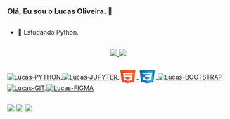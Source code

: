 ### Olá, Eu sou o Lucas Oliveira. 👋

##


- 🌱 Estudando Python.


##

<div align="center">
  <a href="https://github.com/lucas-ioliveira">
  <img height="180em" src="https://github-readme-stats.vercel.app/api?username=lucas-ioliveira&show_icons=true&theme=dark&include_all_commits=true&count_private=true"/>
  <img height="180em" src="https://github-readme-stats.vercel.app/api/top-langs/?username=lucas-ioliveira&layout=compact&langs_count=7&theme=dark"/>
</div>

  ##
  
  <div style="display: inline_block">
  
  <img align="center" alt="Lucas-PYTHON" height="30" width="40" src="https://cdn.jsdelivr.net/gh/devicons/devicon/icons/python/python-original.svg"> 
  <img align="center" alt="Lucas-JUPYTER" height="30" width="40" src="https://cdn.jsdelivr.net/gh/devicons/devicon/icons/jupyter/jupyter-original-wordmark.svg">       
  <img align="center" alt="Lucas-HTML" height="30" width="40" src="https://raw.githubusercontent.com/devicons/devicon/master/icons/html5/html5-original.svg">
  <img align="center" alt="Lucas-CSS" height="30" width="40" src="https://raw.githubusercontent.com/devicons/devicon/master/icons/css3/css3-original.svg">
  <img align="center" alt="Lucas-BOOTSTRAP" height="30" width="40" src="https://cdn.jsdelivr.net/gh/devicons/devicon/icons/bootstrap/bootstrap-original.svg">     
  <img align="center" alt="Lucas-GIT" height="30" width="40" src="https://cdn.jsdelivr.net/gh/devicons/devicon/icons/git/git-original.svg">       
  <img align="center" alt="Lucas-FIGMA" height="30" width="40" src="https://cdn.jsdelivr.net/gh/devicons/devicon/icons/figma/figma-original.svg">
    
  </div>        
 
  ##
  
  <div>
    <a href="https://www.linkedin.com/in/lucas-ioliveira8014a5232/" target="_blank"><img src="https://img.shields.io/badge/-LinkedIn-%230077B5?style=for-the-badge&logo=linkedin&logoColor=white" target="_blank"></a> 
    <a href = "mailto:lucasio2008@gmail.com"><img src="https://img.shields.io/badge/-Gmail-%23333?style=for-the-badge&logo=gmail&logoColor=white" target="_blank"></a>
    <a href="https://instagram.com/lucas_ioliveira/" target="_blank"><img src="https://img.shields.io/badge/-Instagram-%23E4405F?style=for-the-badge&logo=instagram&logoColor=white" target="_blank"></a>
  </div>
 
 
  
  
  
          

